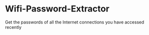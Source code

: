 # Wifi-Password-Extractor
Get the passwords of all the Internet connections you have accessed recently
